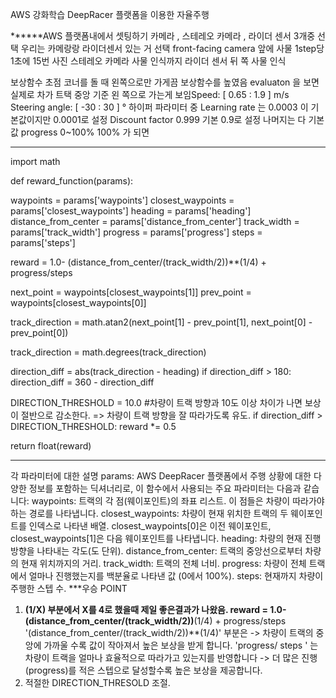 AWS 강화학습 DeepRacer 플랫폼을 이용한 자율주행

******AWS 플랫폼내에서 셋팅하기
카메라 , 스테레오 카메라 , 라이더 센서 3개중 선택
우리는 카메랑랑 라이더센서 있는 거 선택
front-facing camera 앞에 사물 1step당 1초에 15번 사진
스테레오 카메라  사물 인식까지
라이더 센서 뒤 쪽 사물 인식

보상함수 초점 
코너를 돌 때 왼쪽으로만 가게끔 보상함수를 높였음
evaluaton 을 보면 실제로 차가 트택 중앙 기준 왼 쪽으로 가는게 보임Speed: [ 0.65 : 1.9 ] m/s
Steering angle: [ -30 : 30 ] °
하이퍼 파라미터 중
Learning rate 는 0.0003 이 기본값이지만 0.0001로 설정
Discount factor	0.999 기본 0.9로 설정
나머지는 다 기본값
progress 0~100% 100% 가 되면
**********************************************************************************
import math

def reward_function(params):

waypoints = params['waypoints']
closest_waypoints = params['closest_waypoints']
heading = params['heading']
distance_from_center = params['distance_from_center']
track_width = params['track_width']
progress = params['progress']
steps = params['steps']

reward = 1.0- (distance_from_center/(track_width/2))**(1/4) + progress/steps

next_point = waypoints[closest_waypoints[1]]
prev_point = waypoints[closest_waypoints[0]]

track_direction = math.atan2(next_point[1] - prev_point[1], next_point[0] - prev_point[0])

track_direction = math.degrees(track_direction)

direction_diff = abs(track_direction - heading)
if direction_diff > 180:
direction_diff = 360 - direction_diff

DIRECTION_THRESHOLD = 10.0 #차량이 트랙 방향과 10도 이상 차이가 나면 보상이 절반으로 감소한다. => 차량이 트랙 방향을 잘 따라가도록 유도.
if direction_diff > DIRECTION_THRESHOLD:
reward *= 0.5

return float(reward)
**********************************************************************************************
각 파라미터에 대한 설명
params: AWS DeepRacer 플랫폼에서 주행 상황에 대한 다양한 정보를 포함하는 딕셔너리로, 이 함수에서 사용되는 주요 파라미터는 다음과 같습니다:
waypoints: 트랙의 각 점(웨이포인트)의 좌표 리스트. 이 점들은 차량이 따라가야 하는 경로를 나타냅니다.
closest_waypoints: 차량이 현재 위치한 트랙의 두 웨이포인트를 인덱스로 나타낸 배열. closest_waypoints[0]은 이전 웨이포인트, closest_waypoints[1]은 다음 웨이포인트를 나타냅니다.
heading: 차량의 현재 진행 방향을 나타내는 각도(도 단위).
distance_from_center: 트랙의 중앙선으로부터 차량의 현재 위치까지의 거리.
track_width: 트랙의 전체 너비.
progress: 차량이 전체 트랙에서 얼마나 진행했는지를 백분율로 나타낸 값 (0에서 100%).
steps: 현재까지 차량이 주행한 스텝 수.
***우승 POINT

 1. **(1/X) 부분에서 X를 4로 했을때 제일 좋은결과가 나왔음.
 reward = 1.0- (distance_from_center/(track_width/2))**(1/4) + progress/steps
'(distance_from_center/(track_width/2))**(1/4)' 부분은 -> 차량이 트랙의 중앙에 가까울 수록 값이 작아져서 높은 보상을 받게 합니다.
'progress/ steps ' 는 차량이 트랙을 얼마나 효율적으로 따라가고 있는지를 반영합니다 -> 더 많은 진행(progress)를 적은 스텝으로 달성할수록 높은 보상을 제공합니다.
3. 적절한 DIRECTION_THRESOLD 조절. 
